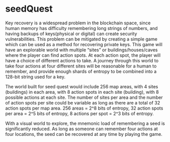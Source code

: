 # seedQuest

Key recovery is a widespread problem in the blockchain space, since human memory has difficulty remembering long strings of numbers, and having backups of keys(physical or digital) can create security vulnerabilities. This problem can be mitigated by creating a simple game which can be used as a method for recovering private keys. This game will have an explorable world with multiple “sites” or buildings/houses/caves where the player can find action spots. At each action spot, the player will have a choice of different actions to take. A journey through this world to take four actions at four different sites will be reasonable for a human to remember, and provide enough shards of entropy to be combined into a 128-bit string used for a key.  
  
The world built for seed quest would include 256 map areas, with 4 sites (buildings) in each area, with 8 action spots in each site (building), with 8 possible actions at each site. The number of sites per area and the number of action spots per site could be variable as long as there are a total of 32 action spots per map area. 256 areas = 2^8 bits of entropy, 32 action spots per area = 2^5 bits of entropy, 8 actions per spot = 2^3 bits of entropy.   
  
With a visual world to explore, the mnemonic load of remembering a seed is significantly reduced. As long as someone can remember four actions at four locations, the seed can be recovered at any time by playing the game.  
